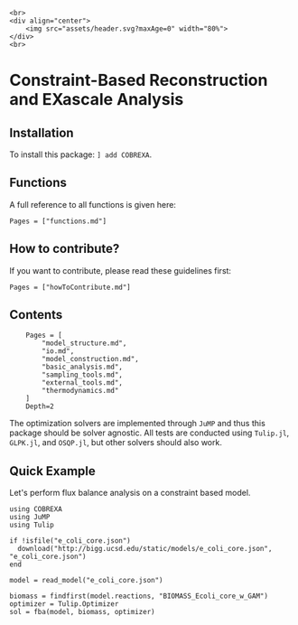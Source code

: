```@raw html
<br>
<div align="center">
    <img src="assets/header.svg?maxAge=0" width="80%">
</div>
<br>
```

# Constraint-Based Reconstruction and EXascale Analysis

## Installation

To install this package: `] add COBREXA`.

## Functions

A full reference to all functions is given here:

```@contents
Pages = ["functions.md"]
```

## How to contribute?

If you want to contribute, please read these guidelines first:

```@contents
Pages = ["howToContribute.md"]
```

## Contents
```@contents
    Pages = [
        "model_structure.md",
        "io.md",
        "model_construction.md",
        "basic_analysis.md",
        "sampling_tools.md",
        "external_tools.md",
        "thermodynamics.md"
    ]
    Depth=2
```

The optimization solvers are implemented through `JuMP` and thus this package should be solver agnostic. All tests are conducted using `Tulip.jl`, `GLPK.jl`, and `OSQP.jl`, but other solvers should also work. 

## Quick Example
Let's perform flux balance analysis on a constraint based model.
```@example intro
using COBREXA
using JuMP
using Tulip

if !isfile("e_coli_core.json")
  download("http://bigg.ucsd.edu/static/models/e_coli_core.json", "e_coli_core.json")
end

model = read_model("e_coli_core.json")

biomass = findfirst(model.reactions, "BIOMASS_Ecoli_core_w_GAM")
optimizer = Tulip.Optimizer
sol = fba(model, biomass, optimizer)
```
